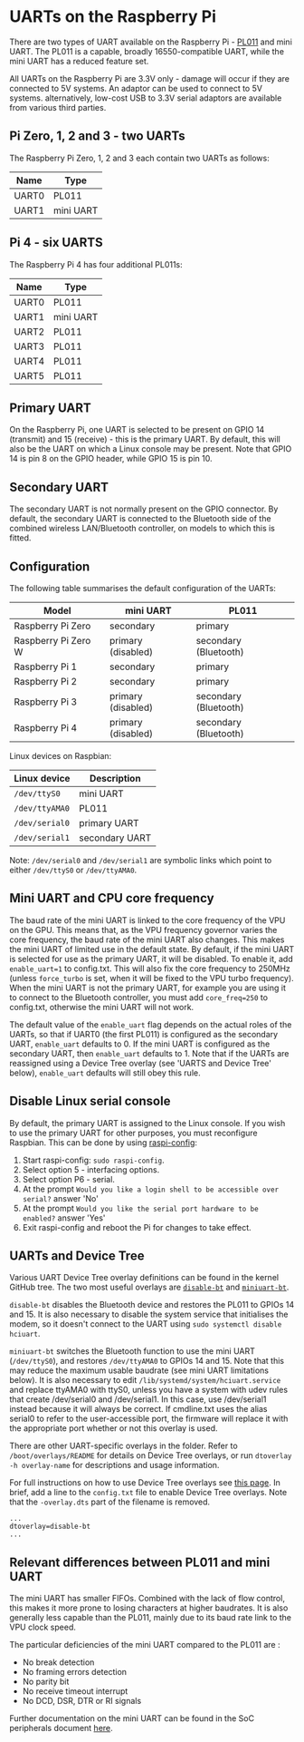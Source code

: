 # UARTs on the Raspberry Pi

There are two types of UART available on the Raspberry Pi -  [PL011](http://infocenter.arm.com/help/index.jsp?topic=/com.arm.doc.ddi0183g/index.html) and mini UART. The PL011 is a capable, broadly 16550-compatible UART, while the mini UART has a reduced feature set.

All UARTs on the Raspberry Pi are 3.3V only - damage will occur if they are connected to 5V systems. An adaptor can be used to connect to 5V systems. alternatively, low-cost USB to 3.3V serial adaptors are available from various third parties.

## Pi Zero, 1, 2 and 3 - two UARTs

The Raspberry Pi Zero, 1, 2 and 3 each contain two UARTs as follows:

| Name | Type |
|------|------|
|UART0 |PL011 |
|UART1 |mini UART |

## Pi 4 - six UARTS

The Raspberry Pi 4 has four additional PL011s:

| Name | Type |
|------|------|
|UART0 |PL011 |
|UART1 |mini UART |
|UART2 |PL011 |
|UART3 |PL011 |
|UART4 |PL011 |
|UART5 |PL011 |

## Primary UART

On the Raspberry Pi, one UART is selected to be present on GPIO 14 (transmit) and 15 (receive) - this is the primary UART. By default, this will also be the UART on which a Linux console may be present. Note that GPIO 14 is pin 8 on the GPIO header, while GPIO 15 is pin 10.

## Secondary UART

The secondary UART is not normally present on the GPIO connector. By default, the secondary UART is connected to the Bluetooth side of the combined wireless LAN/Bluetooth controller, on models to which this is fitted.

## Configuration

The following table summarises the default configuration of the UARTs:

| Model | mini UART | PL011 |
|-------|-----------|-------|
| Raspberry Pi Zero | secondary | primary |
| Raspberry Pi Zero W | primary (disabled) | secondary (Bluetooth) |
| Raspberry Pi 1 | secondary | primary |
| Raspberry Pi 2 | secondary | primary |
| Raspberry Pi 3 | primary (disabled) | secondary (Bluetooth) |
| Raspberry Pi 4 | primary (disabled) | secondary (Bluetooth) |

Linux devices on Raspbian:

| Linux device | Description |
|--------------|-------------|
|`/dev/ttyS0`  |mini UART    |
|`/dev/ttyAMA0`|PL011        |
|`/dev/serial0` |primary UART |
|`/dev/serial1` |secondary UART |

Note: `/dev/serial0` and `/dev/serial1` are symbolic links which point to either `/dev/ttyS0` or `/dev/ttyAMA0`.

## Mini UART and CPU core frequency

The baud rate of the mini UART is linked to the core frequency of the VPU on the GPU. This means that, as the VPU frequency governor varies the core frequency, the baud rate of the mini UART also changes. This makes the mini UART of limited use in the default state. By default, if the mini UART is selected for use as the primary UART, it will be disabled. To enable it, add `enable_uart=1` to config.txt. This will also fix the core frequency to 250MHz (unless `force_turbo` is set, when it will be fixed to the VPU turbo frequency). When the mini UART is not the primary UART, for example you are using it to connect to the Bluetooth controller, you must add `core_freq=250` to config.txt, otherwise the mini UART will not work.

The default value of the `enable_uart` flag depends on the actual roles of the UARTs, so that if UART0 (the first PL011) is configured as the secondary UART, `enable_uart` defaults to 0. If the mini UART is configured as the secondary UART, then `enable_uart` defaults to 1. Note that if the UARTs are reassigned using a Device Tree overlay (see 'UARTS and Device Tree' below), `enable_uart` defaults will still obey this rule.

## Disable Linux serial console

By default, the primary UART is assigned to the Linux console. If you wish to use the primary UART for other purposes, you must reconfigure Raspbian. This can be done by using [raspi-config](raspi-config.md):

1. Start raspi-config: `sudo raspi-config`.
1. Select option 5 - interfacing options.
1. Select option P6 - serial.
1. At the prompt `Would you like a login shell to be accessible over serial?` answer 'No'
1. At the prompt `Would you like the serial port hardware to be enabled?` answer 'Yes'
1. Exit raspi-config and reboot the Pi for changes to take effect.

## UARTs and Device Tree

Various UART Device Tree overlay definitions can be found in the kernel GitHub tree. The two most useful overlays are [`disable-bt`](https://github.com/raspberrypi/linux/blob/rpi-4.11.y/arch/arm/boot/dts/overlays/disable-bt-overlay.dts) and [`miniuart-bt`](https://github.com/raspberrypi/linux/blob/rpi-4.11.y/arch/arm/boot/dts/overlays/miniuart-bt-overlay.dts).

`disable-bt` disables the Bluetooth device and restores the PL011 to GPIOs 14 and 15. It is also necessary to disable the system service that initialises the modem, so it doesn't connect to the UART using `sudo systemctl disable hciuart`.

`miniuart-bt` switches the Bluetooth function to use the mini UART (`/dev/ttyS0`), and restores `/dev/ttyAMA0` to GPIOs 14 and 15. Note that this may reduce the maximum usable baudrate (see mini UART limitations below). It is also necessary to edit `/lib/systemd/system/hciuart.service` and replace ttyAMA0 with ttyS0, unless you have a system with udev rules that create /dev/serial0 and /dev/serial1. In this case, use /dev/serial1 instead because it will always be correct. If cmdline.txt uses the alias serial0 to refer to the user-accessible port, the firmware will replace it with the appropriate port whether or not this overlay is used.

There are other UART-specific overlays in the folder. Refer to `/boot/overlays/README` for details on Device Tree overlays, or run `dtoverlay -h overlay-name` for descriptions and usage information.

For full instructions on how to use Device Tree overlays see [this page](device-tree.md). In brief, add a line to the `config.txt` file to enable Device Tree overlays. Note that the `-overlay.dts` part of the filename is removed.
```
...
dtoverlay=disable-bt
...
```

## Relevant differences between PL011 and mini UART

The mini UART has smaller FIFOs. Combined with the lack of flow control, this makes it more prone to losing characters at higher baudrates. It is also generally less capable than the PL011, mainly due to its baud rate link to the VPU clock speed.

The particular deficiencies of the mini UART compared to the PL011 are :
- No break detection
- No framing errors detection
- No parity bit
- No receive timeout interrupt
- No DCD, DSR, DTR or RI signals 

Further documentation on the mini UART can be found in the SoC peripherals document [here](../hardware/raspberrypi/bcm2835/BCM2835-ARM-Peripherals.pdf).

